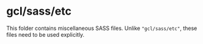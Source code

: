 # gcl/sass/etc

This folder contains miscellaneous SASS files. Unlike `"gcl/sass/etc"`, these files
need to be used explicitly.
